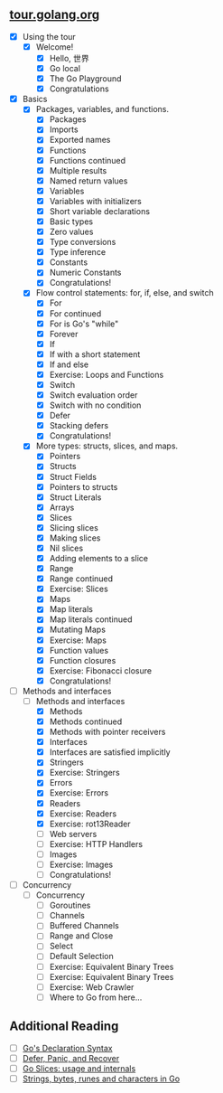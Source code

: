 ## [tour.golang.org](http://tour.golang.org/)

- [x] Using the tour
    - [x] Welcome!
        - [x] Hello, 世界
        - [x] Go local
        - [x] The Go Playground
        - [x] Congratulations
- [x] Basics
    - [x] Packages, variables, and functions.
        - [x] Packages
        - [x] Imports
        - [x] Exported names
        - [x] Functions
        - [x] Functions continued
        - [x] Multiple results
        - [x] Named return values
        - [x] Variables
        - [x] Variables with initializers
        - [x] Short variable declarations
        - [x] Basic types
        - [x] Zero values
        - [x] Type conversions
        - [x] Type inference
        - [x] Constants
        - [x] Numeric Constants
        - [x] Congratulations!
    - [x] Flow control statements: for, if, else, and switch
        - [x] For
        - [x] For continued
        - [x] For is Go's "while"
        - [x] Forever
        - [x] If
        - [x] If with a short statement
        - [x] If and else
        - [x] Exercise: Loops and Functions
        - [x] Switch
        - [x] Switch evaluation order
        - [x] Switch with no condition
        - [x] Defer
        - [x] Stacking defers
        - [x] Congratulations!
    - [x] More types: structs, slices, and maps.
        - [x] Pointers
        - [x] Structs
        - [x] Struct Fields
        - [x] Pointers to structs
        - [x] Struct Literals
        - [x] Arrays
        - [x] Slices
        - [x] Slicing slices
        - [x] Making slices
        - [x] Nil slices
        - [x] Adding elements to a slice
        - [x] Range
        - [x] Range continued
        - [x] Exercise: Slices
        - [x] Maps
        - [x] Map literals
        - [x] Map literals continued
        - [x] Mutating Maps
        - [x] Exercise: Maps
        - [x] Function values
        - [x] Function closures
        - [x] Exercise: Fibonacci closure
        - [x] Congratulations!
- [ ] Methods and interfaces
    - [ ] Methods and interfaces
        - [x] Methods
        - [x] Methods continued
        - [x] Methods with pointer receivers
        - [x] Interfaces
        - [x] Interfaces are satisfied implicitly
        - [x] Stringers
        - [x] Exercise: Stringers
        - [x] Errors
        - [x] Exercise: Errors
        - [x] Readers
        - [x] Exercise: Readers
        - [x] Exercise: rot13Reader
        - [ ] Web servers
        - [ ] Exercise: HTTP Handlers
        - [ ] Images
        - [ ] Exercise: Images
        - [ ] Congratulations!
- [ ] Concurrency
    - [ ] Concurrency
        - [ ] Goroutines
        - [ ] Channels
        - [ ] Buffered Channels
        - [ ] Range and Close
        - [ ] Select
        - [ ] Default Selection
        - [ ] Exercise: Equivalent Binary Trees
        - [ ] Exercise: Equivalent Binary Trees
        - [ ] Exercise: Web Crawler
        - [ ] Where to Go from here...

## Additional Reading

 - [ ] [Go's Declaration Syntax](http://blog.golang.org/gos-declaration-syntax)
 - [ ] [Defer, Panic, and Recover](http://blog.golang.org/defer-panic-and-recover)
 - [ ] [Go Slices: usage and internals](http://blog.golang.org/go-slices-usage-and-internals)
 - [ ] [Strings, bytes, runes and characters in Go](http://blog.golang.org/strings)
